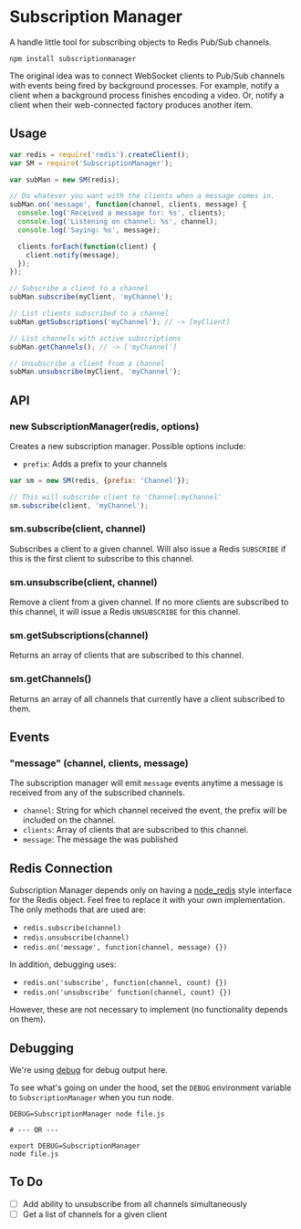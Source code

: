 # Subscription Manager

A handle little tool for subscribing objects to Redis Pub/Sub channels.

`npm install subscriptionmanager`

The original idea was to connect WebSocket clients to Pub/Sub channels with events being fired by background processes. For example, notify a client when a background process finishes encoding a video. Or, notify a client when their web-connected factory produces another item.

## Usage

```javascript
var redis = require('redis').createClient();
var SM = require('SubscriptionManager');

var subMan = new SM(redis);

// Do whatever you want with the clients when a message comes in.
subMan.on('message', function(channel, clients, message) {
  console.log('Received a message for: %s', clients);
  console.log('Listening on channel: %s', channel);
  console.log('Saying: %s', message);

  clients.forEach(function(client) {
    client.notify(message);
  });
});

// Subscribe a client to a channel
subMan.subscribe(myClient, 'myChannel');

// List clients subscribed to a channel
subMan.getSubscriptions('myChannel'); // -> [myClient]

// List channels with active subscriptions
subMan.getChannels(); // -> ['myChannel']

// Unsubscribe a client from a channel
subMan.unsubscribe(myClient, 'myChannel');
```

## API

### new SubscriptionManager(redis, options)

Creates a new subscription manager. Possible options include:

- `prefix`: Adds a prefix to your channels

```javascript
var sm = new SM(redis, {prefix: 'Channel'});

// This will subscribe client to 'Channel:myChannel'
sm.subscribe(client, 'myChannel');
```

### sm.subscribe(client, channel)

Subscribes a client to a given channel. Will also issue a Redis `SUBSCRIBE` if this is the first client to subscribe to this channel.

### sm.unsubscribe(client, channel)

Remove a client from a given channel. If no more clients are subscribed to this channel, it will issue a Redis `UNSUBSCRIBE` for this channel.

### sm.getSubscriptions(channel)

Returns an array of clients that are subscribed to this channel.

### sm.getChannels()

Returns an array of all channels that currently have a client subscribed to them.

## Events

### "message" (channel, clients, message)

The subscription manager will emit `message` events anytime a message is received from any of the subscribed channels.

- `channel`: String for which channel received the event, the prefix will be included on the channel.
- `clients`: Array of clients that are subscribed to this channel.
- `message`: The message the was published


## Redis Connection

Subscription Manager depends only on having a [node_redis](https://github.com/mranney/node_redis) style interface for the Redis object. Feel free to replace it with your own implementation. The only methods that are used are:

- `redis.subscribe(channel)`
- `redis.unsubscribe(channel)`
- `redis.on('message', function(channel, message) {})`

In addition, debugging uses:

- `redis.on('subscribe', function(channel, count) {})`
- `redis.on('unsubscribe' function(channel, count) {})`

However, these are not necessary to implement (no functionality depends on them).

## Debugging

We're using [debug](https://github.com/visionmedia/debug) for debug output here.

To see what's going on under the hood, set the `DEBUG` environment variable to `SubscriptionManager` when you run node.

```console
DEBUG=SubscriptionManager node file.js

# --- OR ---

export DEBUG=SubscriptionManager
node file.js
````

## To Do

- [ ] Add ability to unsubscribe from all channels simultaneously
- [ ] Get a list of channels for a given client